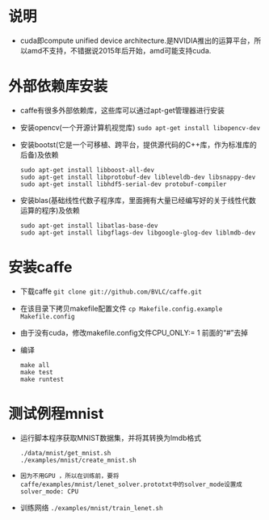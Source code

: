 # 说明
* cuda即compute unified device architecture.是NVIDIA推出的运算平台，所以amd不支持，不错据说2015年后开始，amd可能支持cuda.

# 外部依赖库安装
* caffe有很多外部依赖库，这些库可以通过apt-get管理器进行安装
* 安装opencv(一个开源计算机视觉库)
    `sudo apt-get install libopencv-dev`
* 安装bootst(它是一个可移植、跨平台，提供源代码的C++库，作为标准库的后备)及依赖
    
    ```
    sudo apt-get install libboost-all-dev
    sudo apt-get install libprotobuf-dev libleveldb-dev libsnappy-dev  
    sudo apt-get install libhdf5-serial-dev protobuf-compiler 
    ```
* 安装blas(基础线性代数子程序库，里面拥有大量已经编写好的关于线性代数运算的程序)及依赖
    
    ```
    sudo apt-get install libatlas-base-dev 
    sudo apt-get install libgflags-dev libgoogle-glog-dev liblmdb-dev 
    ```

# 安装caffe
* 下载caffe
    `git clone git://github.com/BVLC/caffe.git`
* 在该目录下拷贝makefile配置文件
    `cp Makefile.config.example Makefile.config `
* 由于没有cuda，修改makefile.config文件CPU_ONLY:= 1 前面的“#”去掉
* 编译
    
    ```
    make all
    make test
    make runtest
    ```
# 测试例程mnist
* 运行脚本程序获取MNIST数据集，并将其转换为lmdb格式
    
    ```
    ./data/mnist/get_mnist.sh
    ./examples/mnist/create_mnist.sh
    ```
* `因为不用GPU ，所以在训练前，要将caffe/examples/mnist/lenet_solver.prototxt中的solver_mode设置成solver_mode: CPU`
* 训练网络
    `./examples/mnist/train_lenet.sh`
